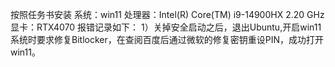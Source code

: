 按照任务书安装
系统：win11
处理器：Intel(R) Core(TM) i9-14900HX   2.20 GHz
显卡：RTX4070
报错记录如下：
    1）关掉安全启动之后，退出Ubuntu,开启win11系统时要求修复Bitlocker，在查阅百度后通过微软的修复密钥重设PIN，成功打开win11。
